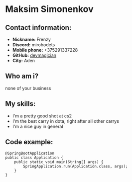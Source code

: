 # **Maksim Simonenkov**
## **Contact information:**
* **Nickname:** Frenzy
* **Discord:** mirohodets
* **Mobile phone:** +375291337228
* **GitHub:** [devmagician](https://github.com/mirohodets)
* **City:** Aden
## **Who am i?**
none of your business
## **My skills:**
* I'm a pretty good shot at cs2
* I'm the best carry in dota, right after all other carrys
* I'm a nice guy in general
## **Code example:**
```
@SpringBootApplication
public class Application {
	public static void main(String[] args) {
		SpringApplication.run(Application.class, args);
	}
}
```
